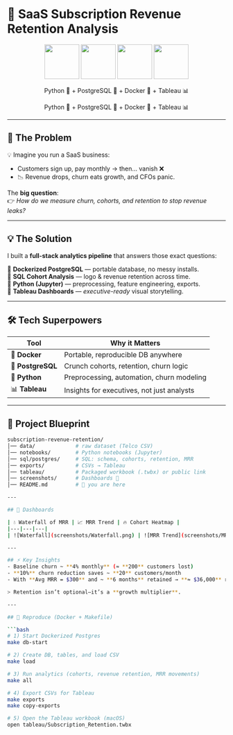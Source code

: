 # 🌟 SaaS Subscription Revenue Retention Analysis  

<p align="center">
  <img src="https://www.python.org/static/community_logos/python-logo.png" width="80"/>
  <img src="https://img.icons8.com/color/96/postgreesql.png" width="80"/>
  <img src="https://www.docker.com/wp-content/uploads/2022/03/Moby-logo.png" width="80"/>
  <img src="https://img.icons8.com/color/96/tableau-software.png" width="80"/>
</p>

<p align="center">
  Python 🐍 + PostgreSQL 🐘 + Docker 🐳 + Tableau 📊
</p>


<p align="center">
  Python 🐍 + PostgreSQL 🐘 + Docker 🐳 + Tableau 📊
</p>


---

## 🚨 The Problem  

💡 Imagine you run a SaaS business:  
- Customers sign up, pay monthly → then… vanish ❌  
- 📉 Revenue drops, churn eats growth, and CFOs panic.  

The **big question**:  
👉 *How do we measure churn, cohorts, and retention to stop revenue leaks?*  

---

## 💡 The Solution  

I built a **full-stack analytics pipeline** that answers those exact questions:

🔹 **Dockerized PostgreSQL** — portable database, no messy installs.  
🔹 **SQL Cohort Analysis** — logo & revenue retention across time.  
🔹 **Python (Jupyter)** — preprocessing, feature engineering, exports.  
🔹 **Tableau Dashboards** — *executive-ready* visual storytelling.  


---

## 🛠️ Tech Superpowers  

| Tool | Why it Matters |
|------|----------------|
| 🐳 **Docker** | Portable, reproducible DB anywhere |
| 🐘 **PostgreSQL** | Crunch cohorts, retention, churn logic |
| 🐍 **Python** | Preprocessing, automation, churn modeling |
| 📊 **Tableau** | Insights for executives, not just analysts |

---

## 📂 Project Blueprint  

```bash
subscription-revenue-retention/
│── data/             # raw dataset (Telco CSV)
│── notebooks/        # Python notebooks (Jupyter)
│── sql/postgres/     # SQL: schema, cohorts, retention, MRR
│── exports/          # CSVs → Tableau
│── tableau/          # Packaged workbook (.twbx) or public link
│── screenshots/      # Dashboards 📸
│── README.md         # 👋 you are here

---

## 🎨 Dashboards

| 💧 Waterfall of MRR | 📈 MRR Trend | 🔥 Cohort Heatmap |
|---|---|---|
| ![Waterfall](screenshots/Waterfall.png) | ![MRR Trend](screenshots/MRR Trend.png) | ![Cohort Heatmap](screenshots/Cohort Heatmap.png) |

---

## ⚡ Key Insights
- Baseline churn ~ **4% monthly** (≈ **200** customers lost)
- **10%** churn reduction saves ~ **20** customers/month
- With **Avg MRR = $300** and ~ **6 months** retained → **≈ $36,000** revenue preserved

> Retention isn’t optional—it’s a **growth multiplier**.

---

## 🐳 Reproduce (Docker + Makefile)

```bash
# 1) Start Dockerized Postgres
make db-start

# 2) Create DB, tables, and load CSV
make load

# 3) Run analytics (cohorts, revenue retention, MRR movements)
make all

# 4) Export CSVs for Tableau
make exports
make copy-exports

# 5) Open the Tableau workbook (macOS)
open tableau/Subscription_Retention.twbx



